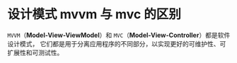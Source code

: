 # 设计模式 mvvm 与 mvc 的区别

`MVVM`（**Model-View-ViewModel**）和 `MVC`（**Model-View-Controller**）都是软件设计模式，
它们都是用于分离应用程序的不同部分，以实现更好的可维护性、可扩展性和可测试性。
